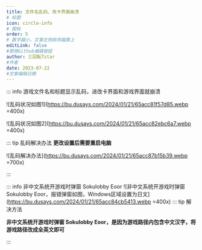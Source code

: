 ```yaml
---
title: 文件名乱码、改卡界面崩溃
# 标题
icon: circle-info
# 图标
order: 5
# 数字越小，文章左侧排序越靠上
editLink: false
#禁用Github编辑按钮
author: 三回転Tstar
#作者
date: 2023-07-22
#文章编辑日期
---
```


::: info 游戏文件名和标题显示乱码，进改卡界面和游戏界面就崩溃

![乱码状况如图1](https://bu.dusays.com/2024/01/21/65acc81f57d85.webp =400x)

![乱码状况如图2](https://bu.dusays.com/2024/01/21/65acc82ebc6a7.webp =400x)


::: tip 乱码解决办法
**更改设置后需要重启电脑**

![乱码解决办法](https://bu.dusays.com/2024/01/21/65acc87b15b39.webp =700x)

:::

::: info 非中文系统开游戏时弹窗 Sokulobby Eoor
![非中文系统开游戏时弹窗 Sokulobby Eoor，报错弹窗如图，Windows区域设置为日文](https://bu.dusays.com/2024/01/21/65acc84cb5413.webp =400x)
::: tip 解决方法

**非中文系统开游戏时弹窗 Sokulobby Eoor，是因为游戏路径内包含中文汉字，将游戏路径改成全英文即可**


:::


